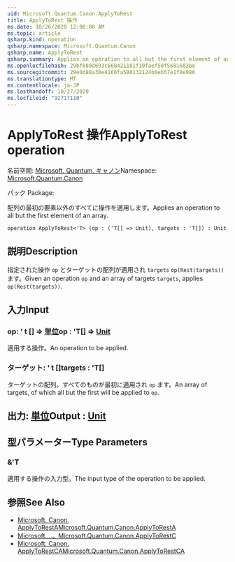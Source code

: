 ```yaml
---
uid: Microsoft.Quantum.Canon.ApplyToRest
title: ApplyToRest 操作
ms.date: 10/26/2020 12:00:00 AM
ms.topic: article
qsharp.kind: operation
qsharp.namespace: Microsoft.Quantum.Canon
qsharp.name: ApplyToRest
qsharp.summary: Applies an operation to all but the first element of an array.
ms.openlocfilehash: 29bf080d693c668421181f10faef50f5681683be
ms.sourcegitcommit: 29e0d88a30e4166fa580132124b0eb57e1f0e986
ms.translationtype: MT
ms.contentlocale: ja-JP
ms.lasthandoff: 10/27/2020
ms.locfileid: "92717110"
---
```

# <a name="applytorest-operation"></a><span data-ttu-id="a8083-102">ApplyToRest 操作</span><span class="sxs-lookup"><span data-stu-id="a8083-102">ApplyToRest operation</span></span>

<span data-ttu-id="a8083-103">名前空間: [Microsoft. Quantum. キャノン](xref:Microsoft.Quantum.Canon)</span><span class="sxs-lookup"><span data-stu-id="a8083-103">Namespace: [Microsoft.Quantum.Canon](xref:Microsoft.Quantum.Canon)</span></span>

<span data-ttu-id="a8083-104">パック [](https://nuget.org/packages/)</span><span class="sxs-lookup"><span data-stu-id="a8083-104">Package: [](https://nuget.org/packages/)</span></span>


<span data-ttu-id="a8083-105">配列の最初の要素以外のすべてに操作を適用します。</span><span class="sxs-lookup"><span data-stu-id="a8083-105">Applies an operation to all but the first element of an array.</span></span>

```qsharp
operation ApplyToRest<'T> (op : ('T[] => Unit), targets : 'T[]) : Unit
```


## <a name="description"></a><span data-ttu-id="a8083-106">説明</span><span class="sxs-lookup"><span data-stu-id="a8083-106">Description</span></span>

<span data-ttu-id="a8083-107">指定された操作 `op` とターゲットの配列が適用され `targets` `op(Rest(targets))` ます。</span><span class="sxs-lookup"><span data-stu-id="a8083-107">Given an operation `op` and an array of targets `targets`, applies `op(Rest(targets))`.</span></span>

## <a name="input"></a><span data-ttu-id="a8083-108">入力</span><span class="sxs-lookup"><span data-stu-id="a8083-108">Input</span></span>

### <a name="op--t--unit"></a><span data-ttu-id="a8083-109">op: ' t [] => [単位](xref:microsoft.quantum.lang-ref.unit)</span><span class="sxs-lookup"><span data-stu-id="a8083-109">op : 'T[] => [Unit](xref:microsoft.quantum.lang-ref.unit)</span></span> 

<span data-ttu-id="a8083-110">適用する操作。</span><span class="sxs-lookup"><span data-stu-id="a8083-110">An operation to be applied.</span></span>


### <a name="targets--t"></a><span data-ttu-id="a8083-111">ターゲット: ' t []</span><span class="sxs-lookup"><span data-stu-id="a8083-111">targets : 'T[]</span></span>

<span data-ttu-id="a8083-112">ターゲットの配列。すべてのものが最初に適用され `op` ます。</span><span class="sxs-lookup"><span data-stu-id="a8083-112">An array of targets, of which all but the first will be applied to `op`.</span></span>



## <a name="output--unit"></a><span data-ttu-id="a8083-113">出力: [単位](xref:microsoft.quantum.lang-ref.unit)</span><span class="sxs-lookup"><span data-stu-id="a8083-113">Output : [Unit](xref:microsoft.quantum.lang-ref.unit)</span></span>



## <a name="type-parameters"></a><span data-ttu-id="a8083-114">型パラメーター</span><span class="sxs-lookup"><span data-stu-id="a8083-114">Type Parameters</span></span>

### <a name="t"></a><span data-ttu-id="a8083-115">&</span><span class="sxs-lookup"><span data-stu-id="a8083-115">'T</span></span>

<span data-ttu-id="a8083-116">適用する操作の入力型。</span><span class="sxs-lookup"><span data-stu-id="a8083-116">The input type of the operation to be applied.</span></span>

## <a name="see-also"></a><span data-ttu-id="a8083-117">参照</span><span class="sxs-lookup"><span data-stu-id="a8083-117">See Also</span></span>

- [<span data-ttu-id="a8083-118">Microsoft. Canon. ApplyToRestA</span><span class="sxs-lookup"><span data-stu-id="a8083-118">Microsoft.Quantum.Canon.ApplyToRestA</span></span>](xref:Microsoft.Quantum.Canon.ApplyToRestA)
- [<span data-ttu-id="a8083-119">Microsoft....。</span><span class="sxs-lookup"><span data-stu-id="a8083-119">Microsoft.Quantum.Canon.ApplyToRestC</span></span>](xref:Microsoft.Quantum.Canon.ApplyToRestC)
- [<span data-ttu-id="a8083-120">Microsoft. Canon. ApplyToRestCA</span><span class="sxs-lookup"><span data-stu-id="a8083-120">Microsoft.Quantum.Canon.ApplyToRestCA</span></span>](xref:Microsoft.Quantum.Canon.ApplyToRestCA)